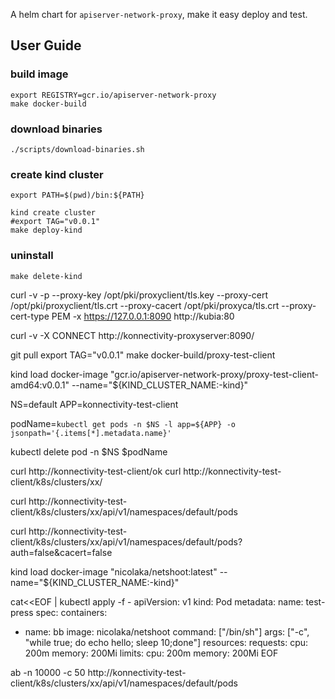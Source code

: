 
A helm chart for `apiserver-network-proxy`, make it easy deploy and test.

## User Guide


### build image

```
export REGISTRY=gcr.io/apiserver-network-proxy
make docker-build
```

### download binaries

```
./scripts/download-binaries.sh
```

### create kind cluster

```shell
export PATH=$(pwd)/bin:${PATH}

kind create cluster
#export TAG="v0.0.1"
make deploy-kind
```

### uninstall

```shell
make delete-kind
```



curl -v -p --proxy-key /opt/pki/proxyclient/tls.key --proxy-cert /opt/pki/proxyclient/tls.crt --proxy-cacert /opt/pki/proxyca/tls.crt --proxy-cert-type PEM -x https://127.0.0.1:8090  http://kubia:80





curl  -v -X CONNECT http://konnectivity-proxyserver:8090/




git pull
export TAG="v0.0.1"
make docker-build/proxy-test-client

kind load docker-image "gcr.io/apiserver-network-proxy/proxy-test-client-amd64:v0.0.1" --name="${KIND_CLUSTER_NAME:-kind}"




NS=default
APP=konnectivity-test-client

podName=`kubectl get pods -n $NS -l app=${APP} -o jsonpath='{.items[*].metadata.name}'`

kubectl delete pod -n $NS $podName




curl http://konnectivity-test-client/ok
curl http://konnectivity-test-client/k8s/clusters/xx/


curl http://konnectivity-test-client/k8s/clusters/xx/api/v1/namespaces/default/pods

curl http://konnectivity-test-client/k8s/clusters/xx/api/v1/namespaces/default/pods?auth=false&cacert=false



kind load docker-image "nicolaka/netshoot:latest" --name="${KIND_CLUSTER_NAME:-kind}"

cat<<EOF | kubectl apply -f -
apiVersion: v1
kind: Pod
metadata:
  name: test-press
spec:
  containers:
  - name: bb
    image: nicolaka/netshoot
    command: ["/bin/sh"]
    args: ["-c", "while true; do echo hello; sleep 10;done"]
    resources:
      requests:
        cpu: 200m
        memory: 200Mi
      limits:
       cpu: 200m
       memory: 200Mi
EOF



ab -n 10000 -c 50 http://konnectivity-test-client/k8s/clusters/xx/api/v1/namespaces/default/pods
